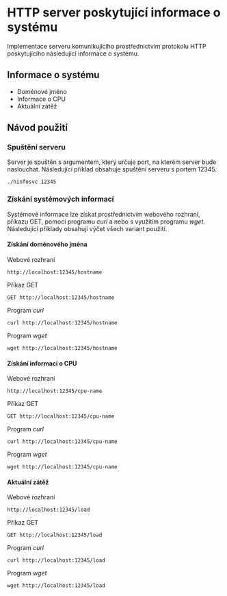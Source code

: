 # HTTP server poskytující informace o systému
Implementace serveru komunikujícího prostřednictvím protokolu HTTP poskytujícího následující informace o systému.

## Informace o systému
- Doménové jméno
- Informace o CPU
- Aktuální zátěž

## Návod použití

### Spuštění serveru
Server je spuštěn s argumentem, který určuje port, na kterém server bude naslouchat. Následující příklad obsahuje spuštění serveru s portem 12345.
```console
./hinfosvc 12345
```

### Získání systémových informací
Systémové informace lze získat prostřednictvím webového rozhraní, příkazu GET, pomocí programu *curl* a nebo s využitím programu *wget*. Následující příklady obsahují výčet všech variant použití.
	
#### Získání doménového jména
	
Webové rozhraní
```console
http://localhost:12345/hostname
```
Příkaz GET
```console
GET http://localhost:12345/hostname
```
Program *curl*
```console
curl http://localhost:12345/hostname
```
Program *wget*
```console
wget http://localhost:12345/hostname
```
#### Získání informací o CPU
	
Webové rozhraní
```console
http://localhost:12345/cpu-name
```
Příkaz GET
```console
GET http://localhost:12345/cpu-name
```
Program *curl*
```console
curl http://localhost:12345/cpu-name
```
Program *wget*
```console
wget http://localhost:12345/cpu-name
```
	
#### Aktuální zátěž
	
Webové rozhraní
```console
http://localhost:12345/load
```
Příkaz GET
```console
GET http://localhost:12345/load
```
Program *curl*
```console
curl http://localhost:12345/load
```
Program *wget*
```console
wget http://localhost:12345/load
```

